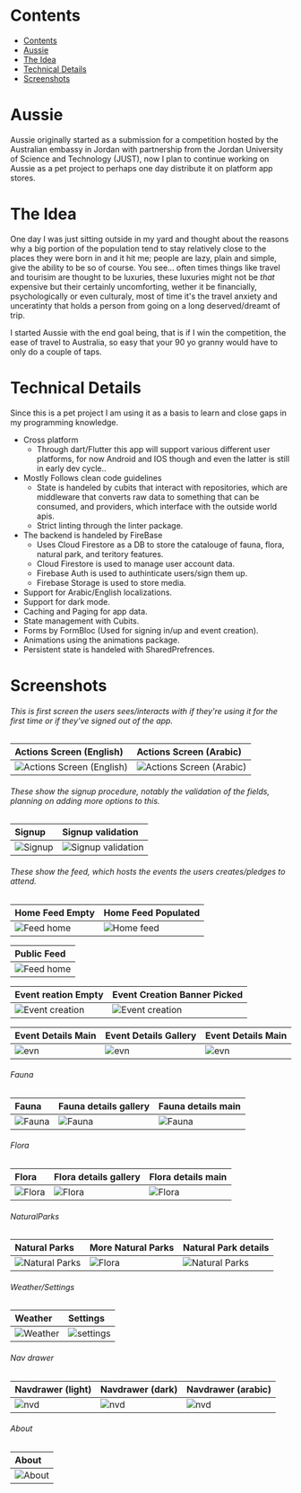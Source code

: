 # Contents
- [Contents](#contents)
- [Aussie](#aussie)
- [The Idea](#the-idea)
- [Technical Details](#technical-details)
- [Screenshots](#screenshots)

# Aussie

Aussie originally started as a submission for a competition hosted by the Australian embassy in Jordan with partnership from the Jordan University of Science and Technology (JUST), now I plan to continue working on Aussie as a pet project to perhaps one day distribute it on platform app stores.

# The Idea

One day I was just sitting outside in my yard and thought about the reasons why a big portion of the population tend to stay relatively close to the places they were born in and it hit me; people are lazy, plain and simple, give the ability to be so of course.
You see... often times things like travel and tourisim are thought to be luxuries, these luxuries might not be *that* expensive but their certainly uncomforting, wether it be financially, psychologically or even culturaly, most of time it's the travel anxiety and unceratinty that holds a person from going on a long deserved/dreamt of trip. 

I started Aussie with the end goal being, that is if I win the competition, the ease of travel to Australia,  so easy that your 90 yo granny would have to only do a couple of taps.

# Technical Details
Since this is a pet project I am using it as a basis to learn and close gaps in my programming knowledge.

- Cross platform
  - Through dart/Flutter this app will support various different user platforms, for now Android and IOS though and even the latter is still in early dev cycle..
- Mostly Follows clean code guidelines
  - State is handeled by cubits that interact with repositories, which are middleware that converts raw data to something that can be consumed, and providers, which interface with the outside world apis.
  - Strict linting through the linter package.
- The backend is handeled by FireBase
  - Uses Cloud Firestore as a DB to store the catalouge of fauna, flora, natural park, and teritory features.
  - Cloud Firestore is used to manage user account data.
  - Firebase Auth is used to authinticate users/sign them up.
  - Firebase Storage is used to store media.
- Support for Arabic/English localizations.
- Support for dark mode. 
- Caching and Paging for app data.
- State management with Cubits.
- Forms by FormBloc (Used for signing in/up and event creation).
- Animations using the animations package.
- Persistent state is handeled with SharedPrefrences.

# Screenshots

###### This is first screen the users sees/interacts with if they're using it for the first time or if they've signed out of the app.
| Actions Screen (English)                                     | Actions Screen (Arabic)                                    |
| :----------------------------------------------------------- | :--------------------------------------------------------- |
| ![Actions Screen (English)](screenshots/actions_english.jpg) | ![Actions Screen (Arabic)](screenshots/actions_arabic.jpg) |

###### These show the signup procedure, notably the validation of the fields, planning on adding more options to this.
| Signup                            | Signup validation                                       |
| :-------------------------------- | :------------------------------------------------------ |
| ![Signup](screenshots/signup.jpg) | ![Signup validation](screenshots/signup_validation.jpg) |


###### These show the feed, which hosts the events the users creates/pledges to attend.
| Home Feed Empty                               | Home Feed Populated                               |
| :-------------------------------------------- | :------------------------------------------------ |
| ![Feed home](screenshots/feed_home_empty.jpg) | ![Home feed](screenshots/feed_home_popualted.jpg) |

| Public Feed                                   |
| :-------------------------------------------- |
| ![Feed home](screenshots/feed_home_empty.jpg) |

| Event reation Empty                                | Event Creation Banner Picked                               |
| :------------------------------------------------- | :--------------------------------------------------------- |
| ![Event creation](screenshots/new_event_empty.jpg) | ![Event creation](screenshots/new_event_banner_picked.jpg) |

| Event Details Main                         | Event Details Gallery                         | Event Details Main                      |
| :----------------------------------------- | :-------------------------------------------- | :-------------------------------------- |
| ![evn](screenshots/event_details_main.jpg) | ![evn](screenshots/event_details_gallery.jpg) | ![evn](screenshots/event_attendees.jpg) |


###### Fauna
| Fauna                           | Fauna details gallery                           | Fauna details main                           |
| :------------------------------ | :---------------------------------------------- | :------------------------------------------- |
| ![Fauna](screenshots/fauna.jpg) | ![Fauna](screenshots/fauna_details_gallery.jpg) | ![Fauna](screenshots/fauna_details_main.jpg) |

###### Flora
| Flora                           | Flora details gallery                           | Flora details main                           |
| :------------------------------ | :---------------------------------------------- | :------------------------------------------- |
| ![Flora](screenshots/flora.jpg) | ![Flora](screenshots/flora_details_gallery.jpg) | ![Flora](screenshots/flora_details_main.jpg) |

###### NaturalParks
| Natural Parks                                   | More Natural Parks                               | Natural Park details                                         |
| :---------------------------------------------- | :----------------------------------------------- | :----------------------------------------------------------- |
| ![Natural Parks](screenshots/natural_parks.jpg) | ![Flora](screenshots/natural_parks_scrolled.jpg) | ![Natural Parks](screenshots/natural_parks_details_main.jpg) |


###### Weather/Settings
| Weather                             | Settings                              |
| :---------------------------------- | :------------------------------------ |
| ![Weather](screenshots/weather.jpg) | ![settings](screenshots/settings.jpg) |

###### Nav drawer
| Navdrawer (light)                  | Navdrawer (dark)                  | Navdrawer (arabic)             |
| :--------------------------------- | :-------------------------------- | :----------------------------- |
| ![nvd](screenshots/nav_drawer.jpg) | ![nvd](screenshots/dark_mode.jpg) | ![nvd](screenshots/arabic.jpg) |


###### About
| About                           |
| :------------------------------ |
| ![About](screenshots/about.jpg) |